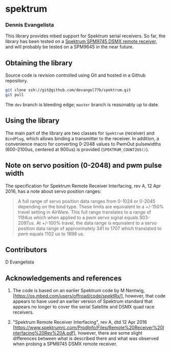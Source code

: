 # spektrum

### Dennis Evangelista
This library provides mbed support for Spektrum serial receivers. So far, the library has been tested on a [Spektrum SPM9745 DSMX remote receiver](https://www.horizonhobby.com/SPM9745?KPID=SPM9745&CAWELAID=320011980001425764&CAGPSPN=pla&CAAGID=37619207031&CATCI=pla-518519028442&gclid=CjwKCAiAz7TfBRAKEiwAz8fKOFgsklymSCgwfoY6IgzJ0decXHqctabFSpUVYezkrSFwuWUkJqiS4RoCbcwQAvD_BwE), and will probably be tested on a SPM9645 in the near future. 

## Obtaining the library
Source code is revision controlled using Git and hosted in a Github repository.
```bash
git clone ssh://git@github.com/devangel77b/spektrum.git
git pull
```
The ```dev``` branch is bleeding edge; ```master``` branch is reasonably up to date. 

## Using the library
The main part of the library are two classes for ```Spektrum``` (receiver) and ```BindPlug```, which allows binding a transmitter to the receiver. In addition, a convenience macro for converting 0-2048 values to PwmOut pulsewidths (600-2100us, centered at 900us) is provided (```SPEKTRUM_COUNT2US()```). 

## Note on servo position (0-2048) and pwm pulse width
The specification for Spektrum Remote Receiver Interfacing, rev A, 12 Apr 2016, has a note about servo position ranges:

> A full range of servo position data ranges from 0-1024 or 0-2045 depending on the bind type. These limits are equivalent to a +/-150% travel setting in AirWare. This full range translates to a range of 1194us which when applied to a pwm servo signal equals 903-2097us. At +/-100% travel, the data range is equivalent to a servo position data range of approximately 341 to 1707 which translated to pwm equals 1102 us to 1898 us.

## Contributors
D Evangelista

## Acknowledgements and references
1. The code is based on an earlier Spektrum code by M Nentwig, [https://os.mbed.com/users/offroad/code/spektRx/], however, that code appears to have used an earlier version of Spektrum standard that appears no longer to cover the serial Satellite and DSMX quad race receivers. 

2. "Spektrum Remote Receiver Interfacing", rev A, dtd 12 Apr 2016 [https://www.spektrumrc.com/ProdInfo/Files/Remote%20Receiver%20Interfacing%20Rev%20A.pdf], however, there are some slight differences between what is described there and what was observed when probing a SPM9745 DSMX remote receiver.  

